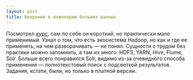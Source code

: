 ```yaml
---
layout: post
title: Введение в инженерию больших данных
---
```


Посмотрел [курс](https://openedu.ru/course/misis/ABD/), сам по себе он короткий, но практически мало применимый. Узнал о том, что есть экосистема Hadoop, но как и где ее применять, на чем разворачивать — не понял. Сущности с трудом без практики можно запомнить, а там их много: HDFS, YARN, Hive, Flume, Solr. 
Больше всего понравился Solr, видимо из-за очевидного способа применения — полнотекстовый поиск с подсветкой результатов. Задания, кстати, были, но только в платной версии.